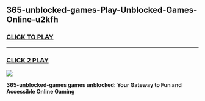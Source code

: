 
## 365-unblocked-games-Play-Unblocked-Games-Online-u2kfh
<h3>
<a href="https://premium76.site?title=365-unblocked-games&ref=24A">CLICK TO PLAY</a></h3>
<hr>

<h3>
<a href="https://premium76.site?title=365-unblocked-games&ref=24A">CLICK 2 PLAY</a>
  
</h3>

<a href="https://premium76.site?title=365-unblocked-games&ref=24A"><img src="https://clearcache.store/games.png"></a>


**365-unblocked-games games unblocked: Your Gateway to Fun and Accessible Online Gaming**
